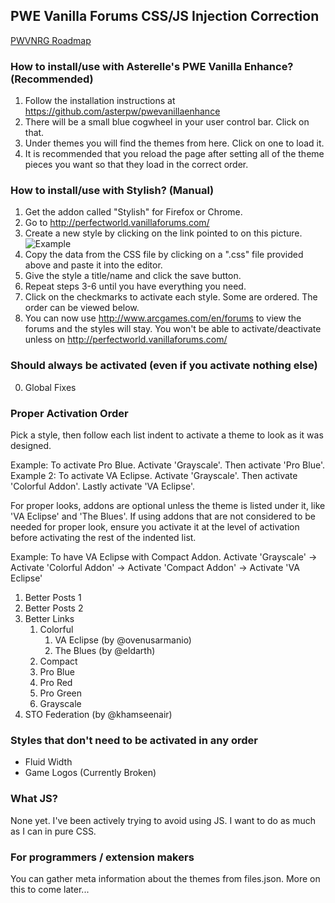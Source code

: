 ## PWE Vanilla Forums CSS/JS Injection Correction

[PWVNRG Roadmap](https://trello.com/b/IM4TSmLa/pwvnrg-roadmap)

### How to install/use with Asterelle's PWE Vanilla Enhance? (Recommended)
1. Follow the installation instructions at https://github.com/asterpw/pwevanillaenhance
2. There will be a small blue cogwheel in your user control bar. Click on that.
3. Under themes you will find the themes from here. Click on one to load it.
4. It is recommended that you reload the page after setting all of the theme pieces you want so that they load in the correct order.

### How to install/use with Stylish? (Manual)
1. Get the addon called "Stylish" for Firefox or Chrome.
2. Go to http://perfectworld.vanillaforums.com/
3. Create a new style by clicking on the link pointed to on this picture. ![Example](http://dump.nrgs.org/pwpw/StylishPWEFStyles2.png)
4. Copy the data from the CSS file by clicking on a ".css" file provided above and paste it into the editor.
5. Give the style a title/name and click the save button.
6. Repeat steps 3-6 until you have everything you need.
7. Click on the checkmarks to activate each style. Some are ordered. The order can be viewed below.
8. You can now use http://www.arcgames.com/en/forums to view the forums and the styles will stay. You won't be able to activate/deactivate unless on http://perfectworld.vanillaforums.com/

### Should always be activated (even if you activate nothing else)
0. Global Fixes

### Proper Activation Order
Pick a style, then follow each list indent to activate a theme to look as it was designed.

Example: To activate Pro Blue. Activate 'Grayscale'. Then activate 'Pro Blue'.
Example 2: To activate VA Eclipse. Activate 'Grayscale'. Then activate 'Colorful Addon'. Lastly activate 'VA Eclipse'.

For proper looks, addons are optional unless the theme is listed under it, like 'VA Eclipse' and 'The Blues'. If using
addons that are not considered to be needed for proper look, ensure you activate it at the level of activation before
activating the rest of the indented list.

Example: To have VA Eclipse with Compact Addon. Activate 'Grayscale' -> Activate 'Colorful Addon' -> Activate 'Compact Addon' -> Activate 'VA Eclipse'

1. Better Posts 1
2. Better Posts 2
3. Better Links
	1. Colorful
		1. VA Eclipse (by @ovenusarmanio)
		2. The Blues (by @eldarth)
	2. Compact
	3. Pro Blue
	4. Pro Red
	5. Pro Green
	6. Grayscale
4. STO Federation (by @khamseenair)

### Styles that don't need to be activated in any order
* Fluid Width
* Game Logos (Currently Broken)

### What JS?
None yet. I've been actively trying to avoid using JS. I want to do as much as I can in pure CSS.

### For programmers / extension makers
You can gather meta information about the themes from files.json. More on this to come later...
